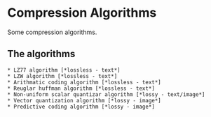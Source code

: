 # Compression Algorithms
Some compression algorithms.

## The algorithms
```
* LZ77 algorithm [*lossless - text*]
* LZW algorithm [*lossless - text*]
* Arithmatic coding algorithm [*lossless - text*]
* Reuglar huffman algorithm [*lossless - text*]
* Non-uniform scalar quantizar algorithm [*lossy - text/image*]
* Vector quantization algorithm [*lossy - image*]
* Predictive coding algorithm [*lossy - image*]
```
